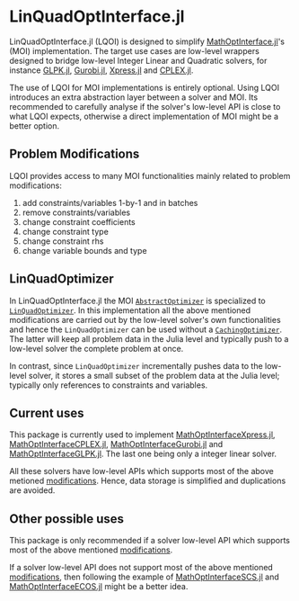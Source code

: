 # LinQuadOptInterface.jl

LinQuadOptInterface.jl (LQOI) is designed to simplify [MathOptInterface.jl](https://github.com/JuliaOpt/MathOptInterface.jl)'s (MOI) implementation. The target use cases are low-level wrappers designed to bridge low-level Integer Linear and Quadratic solvers, for instance [GLPK.jl](https://github.com/JuliaOpt/GLPK.jl), [Gurobi.jl](https://github.com/JuliaOpt/Gurobi.jl), [Xpress.jl](https://github.com/JuliaOpt/Xpress.jl) and [CPLEX.jl](https://github.com/JuliaOpt/CPLEX.jl).

The use of LQOI for MOI implementations is entirely optional. Using LQOI introduces an extra abstraction layer between a solver and MOI. Its recommended to carefully analyse if the solver's low-level API is close to what LQOI expects, otherwise a direct implementation of MOI might be a better option.

## <a name="modifications"></a> Problem Modifications

LQOI provides access to many MOI functionalities mainly related to problem modifications:

1. add constraints/variables 1-by-1 and in batches
2. remove constraints/variables
3. change constraint coefficients
4. change constraint type
5. change constraint rhs
6. change variable bounds and type

## LinQuadOptimizer

In LinQuadOptInterface.jl the MOI [`AbstractOptimizer`](http://www.juliaopt.org/MathOptInterface.jl/latest/apireference.html#MathOptInterface.AbstractOptimizer) is specialized to [`LinQuadOptimizer`](https://github.com/JuliaOpt/LinQuadOptInterface.jl/blob/99b2a3dfe78e000330475f08766f6681ecf633ab/src/LinQuadOptInterface.jl#L131). In this implementation all the above mentioned modifications are carried out by the low-level solver's own functionalities and hence the `LinQuadOptimizer` can be used without a [`CachingOptimizer`](https://github.com/JuliaOpt/MathOptInterface.jl/blob/60c5ee85addb65ada33cb1d922691f23e5a518e2/src/Utilities/cachingoptimizer.jl#L8). The latter will keep all problem data in the Julia level and typically push to a low-level solver the complete problem at once.

In contrast, since `LinQuadOptimizer` incrementally pushes data to the low-level solver, it stores a small subset of the problem data at the Julia level; typically only references to constraints and variables.

## Current uses

This package is currently used to implement [MathOptInterfaceXpress.jl](https://github.com/JuliaOpt/MathOptInterfaceXpress.jl), [MathOptInterfaceCPLEX.jl](https://github.com/JuliaOpt/MathOptInterfaceCPLEX.jl), [MathOptInterfaceGurobi.jl](https://github.com/JuliaOpt/MathOptInterfaceGurobi.jl) and [MathOptInterfaceGLPK.jl](https://github.com/JuliaOpt/MathOptInterfaceGLPK.jl). The last one being only a integer linear solver.

All these solvers have low-level APIs which supports most of the above metioned [modifications](#modifications). Hence, data storage is simplified and duplications are avoided.

## Other possible uses

This package is only recommended if a solver low-level API which supports most of the above mentioned [modifications](#modifications).

If a solver low-level API does not support most of the above mentioned [modifications](#modifications), then following the example of [MathOptInterfaceSCS.jl](https://github.com/JuliaOpt/MathOptInterfaceSCS.jl) and [MathOptInterfaceECOS.jl](https://github.com/JuliaOpt/MathOptInterfaceECOS.jl) might be a better idea.
